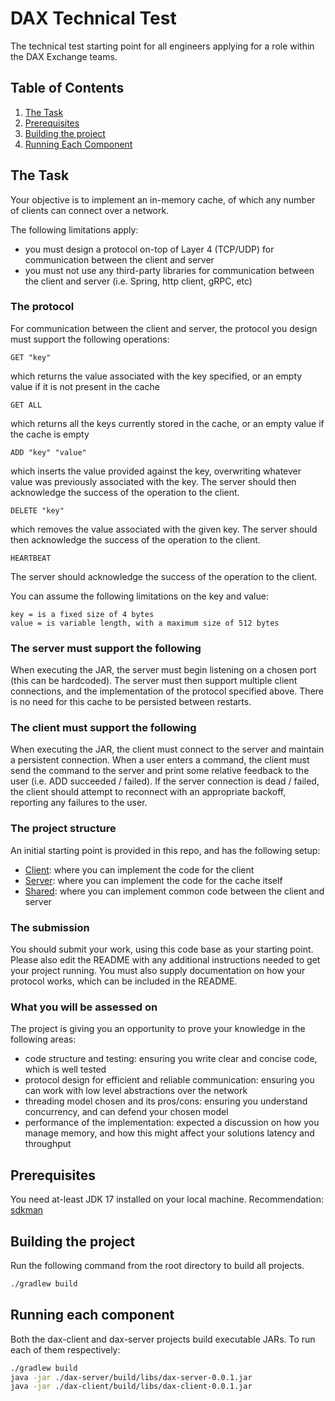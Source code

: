 # DAX Technical Test

The technical test starting point for all engineers applying for a role within the DAX Exchange teams.

## Table of Contents

1. [The Task](#the-task)
2. [Prerequisites](#prerequisites)
3. [Building the project](#building-the-project)
4. [Running Each Component](#running-each-component)

## The Task

Your objective is to implement an in-memory cache, of which any number of clients can connect over a network. 

The following limitations apply:
- you must design a protocol on-top of Layer 4 (TCP/UDP) for communication between the client and server
- you must not use any third-party libraries for communication between the client and server (i.e. Spring, http client, gRPC, etc)

### The protocol

For communication between the client and server, the protocol you design must support the following operations:

```
GET "key"
```

which returns the value associated with the key specified, or an empty value if it is not present in the cache

```
GET ALL
```

which returns all the keys currently stored in the cache, or an empty value if the cache is empty

```
ADD "key" "value"
```

which inserts the value provided against the key, overwriting whatever value was previously associated with the key.
The server should then acknowledge the success of the operation to the client. 

```
DELETE "key"
```

which removes the value associated with the given key.
The server should then acknowledge the success of the operation to the client.

```
HEARTBEAT
```

The server should acknowledge the success of the operation to the client.

You can assume the following limitations on the key and value:
```
key = is a fixed size of 4 bytes
value = is variable length, with a maximum size of 512 bytes
```

### The server must support the following

When executing the JAR, the server must begin listening on a chosen port (this can be hardcoded). The server must then
support multiple client connections, and the implementation of the protocol specified above. There is no need 
for this cache to be persisted between restarts. 

### The client must support the following

When executing the JAR, the client must connect to the server and maintain a persistent connection. When a user enters 
a command, the client must send the command to the server and print some relative feedback to the user (i.e. ADD succeeded / failed). 
If the server connection is dead / failed, the client should attempt to reconnect with an appropriate backoff, reporting 
any failures to the user.

### The project structure

An initial starting point is provided in this repo, and has the following setup:
- [Client](./dax-client): where you can implement the code for the client
- [Server](./dax-server): where you can implement the code for the cache itself
- [Shared](./dax-shared): where you can implement common code between the client and server

### The submission

You should submit your work, using this code base as your starting point. Please also edit the README with any additional instructions needed 
to get your project running. You must also supply documentation on how your protocol works, which can be included in the README. 

### What you will be assessed on

The project is giving you an opportunity to prove your knowledge in the following areas:
- code structure and testing: ensuring you write clear and concise code, which is well tested
- protocol design for efficient and reliable communication: ensuring you can work with low level abstractions over the network
- threading model chosen and its pros/cons: ensuring you understand concurrency, and can defend your chosen model
- performance of the implementation: expected a discussion on how you manage memory, and how this might affect your solutions latency and throughput

## Prerequisites

You need at-least JDK 17 installed on your local machine. Recommendation: [sdkman](https://sdkman.io/)

## Building the project

Run the following command from the root directory to build all projects.

```bash
./gradlew build
``` 

## Running each component

Both the dax-client and dax-server projects build executable JARs. To run each of them respectively:

```bash
./gradlew build
java -jar ./dax-server/build/libs/dax-server-0.0.1.jar
java -jar ./dax-client/build/libs/dax-client-0.0.1.jar 
```
